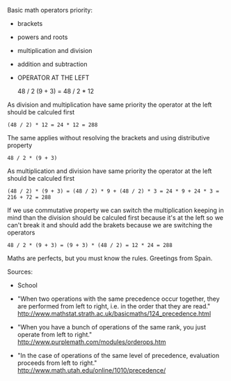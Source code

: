 Basic math operators priority: 

 - brackets
 - powers and roots
 - multiplication and division
 - addition and subtraction
 - OPERATOR AT THE LEFT

    48 / 2 (9 + 3) = 48 / 2 * 12

As division and multiplication have same priority the operator at the left should be calculed first

    (48 / 2) * 12 = 24 * 12 = 288

The same applies without resolving the brackets and using distributive property

    48 / 2 * (9 + 3)

As multiplication and division have same priority the operator at the left should be calculed first

    (48 / 2) * (9 + 3) = (48 / 2) * 9 + (48 / 2) * 3 = 24 * 9 + 24 * 3 = 216 + 72 = 288

If we use commutative property we can switch the multiplication keeping in mind than the division should be calculed first because it's at the left so we can't break it and should add the brakets because we are switching the operators

    48 / 2 * (9 + 3) = (9 + 3) * (48 / 2) = 12 * 24 = 288

Maths are perfects, but you must know the rules. Greetings from Spain.

Sources:

 - School

 - "When two operations with the same precedence occur together, they are performed from left to right, i.e. in the order that they are read." http://www.mathstat.strath.ac.uk/basicmaths/124_precedence.html

 - "When you have a bunch of operations of the same rank, you just operate from left to right." http://www.purplemath.com/modules/orderops.htm

 - "In the case of operations of the same level of precedence, evaluation proceeds from left to right." http://www.math.utah.edu/online/1010/precedence/

